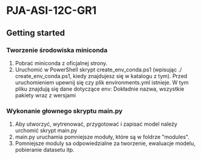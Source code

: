 # PJA-ASI-12C-GR1

## Getting started

### Tworzenie środowiska miniconda
1.	Pobrać miniconda z oficjalnej strony.
2.	Uruchomić w PowerShell skrypt create_env_conda.ps1 (wpisując ./ create_env_conda.ps1, kiedy znajdujesz się w katalogu z tym).
Przed uruchomieniem upewnij się czy plik environments.yml istnieje. W tym pliku znajdują się dane dotyczące env:
Dokładnie nazwa, wszystkie pakiety wraz z wersjami

### Wykonanie głownego skryptu main.py
1. Aby utworzyć, wytrenować, przygotować i zapisać model należy urchomić skrypt main.py
2. main.py uruchamia pomniejsze moduły, które są w foldrze "modules".
3. Pomniejsze moduly sa odpowiedzialne za tworzenie, ewaluacje modelu, pobieranie datasetu itp.
